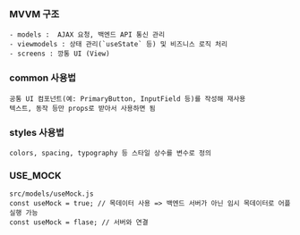 ### MVVM 구조

```
- models :  AJAX 요청, 백엔드 API 통신 관리
- viewmodels : 상태 관리(`useState` 등) 및 비즈니스 로직 처리
- screens : 깡통 UI (View)
```

### common 사용법

```
공통 UI 컴포넌트(예: PrimaryButton, InputField 등)를 작성해 재사용
텍스트, 동작 등만 props로 받아서 사용하면 됨
```

### styles 사용법

```
colors, spacing, typography 등 스타일 상수를 변수로 정의
```

### USE_MOCK

```
src/models/useMock.js
const useMock = true; // 목데이터 사용 => 백엔드 서버가 아닌 임시 목데이터로 어플 실행 가능
const useMock = flase; // 서버와 연결
```
